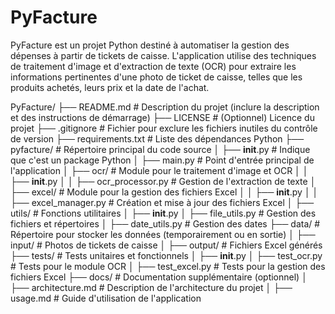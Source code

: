 # PyFacture
PyFacture est un projet Python destiné à automatiser la gestion des dépenses à partir de tickets de caisse. L'application utilise des techniques de traitement d'image et d'extraction de texte (OCR) pour extraire les informations pertinentes d'une photo de ticket de caisse, telles que les produits achetés, leurs prix et la date de l'achat. 

PyFacture/
├── README.md              # Description du projet (inclure la description et des instructions de démarrage)
├── LICENSE                # (Optionnel) Licence du projet
├── .gitignore             # Fichier pour exclure les fichiers inutiles du contrôle de version
├── requirements.txt       # Liste des dépendances Python
├── pyfacture/             # Répertoire principal du code source
│   ├── __init__.py        # Indique que c'est un package Python
│   ├── main.py            # Point d'entrée principal de l'application
│   ├── ocr/               # Module pour le traitement d'image et OCR
│   │   ├── __init__.py
│   │   ├── ocr_processor.py  # Gestion de l'extraction de texte
│   ├── excel/             # Module pour la gestion des fichiers Excel
│   │   ├── __init__.py
│   │   ├── excel_manager.py  # Création et mise à jour des fichiers Excel
│   ├── utils/             # Fonctions utilitaires
│       ├── __init__.py
│       ├── file_utils.py  # Gestion des fichiers et répertoires
│       ├── date_utils.py  # Gestion des dates
├── data/                  # Répertoire pour stocker les données (temporairement ou en sortie)
│   ├── input/             # Photos de tickets de caisse
│   ├── output/            # Fichiers Excel générés
├── tests/                 # Tests unitaires et fonctionnels
│   ├── __init__.py
│   ├── test_ocr.py        # Tests pour le module OCR
│   ├── test_excel.py      # Tests pour la gestion des fichiers Excel
├── docs/                  # Documentation supplémentaire (optionnel)
│   ├── architecture.md    # Description de l'architecture du projet
│   ├── usage.md           # Guide d'utilisation de l'application
